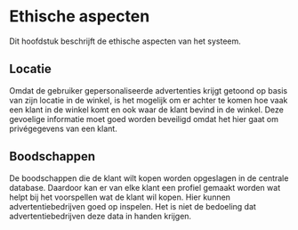 # Ethische aspecten
Dit hoofdstuk beschrijft de ethische aspecten van het systeem.

## Locatie
Omdat de gebruiker gepersonaliseerde advertenties krijgt getoond op basis van zijn locatie in de
winkel, is het mogelijk om er achter te komen hoe vaak een klant in de winkel komt en ook waar de
klant bevind in de winkel. Deze gevoelige informatie moet goed worden beveiligd omdat het hier
gaat om privégegevens van een klant.

## Boodschappen
De boodschappen die de klant wilt kopen worden opgeslagen in de centrale database. Daardoor kan er
van elke klant een profiel gemaakt worden wat helpt bij het voorspellen wat de klant wil kopen.
Hier kunnen advertentiebedrijven goed op inspelen. Het is niet de bedoeling dat
advertentiebedrijven deze data in handen krijgen.
